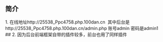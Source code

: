 ﻿## 简介
1. 在线地址http://25538_Ppc4758.php.100dan.cn  其中后台是http://25538_Ppc4758.php.100dan.cn/admin.php 账号admin 密码是admin1
﻿## 
2. 因为后台前端框架自带的插件较多，前台也用了同样插件
